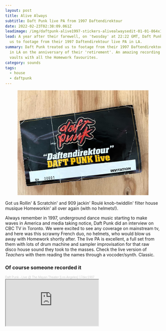 ```yaml
---
layout: post
title: Alive Always
subtitle: Daft Punk live PA from 1997 Daftendirektour
date: 2022-02-23T02:38:09.061Z
leadimage: /img/daftpunk-alive1997-stickers-alivealwaysedit-01-01-864x1080-flyer-continuumizm.jpg
lead: A year after their farewell, on 'twosday' at 22:22 GMT, Daft Punk treated
  us to footage from their 1997 Daftendirektour live PA in LA.
summary: Daft Punk treated us to footage from their 1997 Daftendirektour live PA
  in LA on the anniversary of their 'retirement'. An amazing recording from the
  vaults with all the Homework favourites.
category: sounds
tags:
  - house
  - daftpunk
---
```

<figure class="figure float-md-right col-sm-4 py-3"><img class="figure-img img-fluid" src="/img/daft-punk-daftendirektour-97-paris-ticket-edbangerrecords-edit-2022may19-crop-1080x1350-continuumizm.jpg" alt="Photo of a ticket from Daft Punk's Daftendirektour in 1997, a show in Paris. Edited from original pic by edbangerrecords"></figure><p>Got us Rollin' & Scratchin' and 909 jackin' Roulé knob-twiddlin' filter house musique Homeworkin' all over again (with no helmets!).</p>

Always remember in 1997, underground dance music starting to make waves in America and media taking notice, Daft Punk did an interview on CBC TV in Toronto. We were excited to see any coverage on mainstream tv, and here was this scrawny French duo, no helmets, who would blow us away with Homework shortly after. The live PA is excellent, a full set from them with lots of drum machine and sampler improvisation for that raw disco house sound they took to the masses. Check the live version of *Teachers* with them reading the names through a vocoder/synth. Classic.

### Of course someone recorded it

<div style="font-size: 10px; color: #cccccc;line-break: anywhere;word-break: normal;overflow: hidden;white-space: nowrap;text-overflow: ellipsis; font-family: Interstate,Lucida Grande,Lucida Sans Unicode,Lucida Sans,Garuda,Verdana,Tahoma,sans-serif;font-weight: 100;"><a href="https://soundcloud.com/daftpunkdirektour97/daft-punk-live-pa-los-angeles-17th-december-1997?in=continuumizm/sets/likes" title="Daft Punk - Live @ The Mayan Theater [Los Angeles] 17dec1997" target="_blank" style="color: #cccccc; text-decoration: none;">Daft Punk - Live @ The Mayan Theater [Los Angeles] 17dec1997</a></div>

<div class="embed-responsive embed-responsive-16by9" style="max-height:208px;">
  <iframe class="embed-responsive-item" style="max-height:166px;" src="https://w.soundcloud.com/player/?url=https%3A//api.soundcloud.com/tracks/1221465598&color=%23ff5500&auto_play=false&hide_related=false&show_comments=true&show_user=true&show_reposts=false&show_teaser=true"></iframe></div> 

